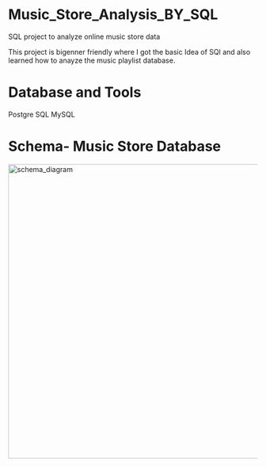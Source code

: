 # Music_Store_Analysis_BY_SQL
SQL project to analyze online music store data

This project is bigenner friendly where I got the basic Idea of SQl and also learned how to anayze the music playlist database.

# Database and Tools
Postgre SQL
MySQL

# Schema- Music Store Database

<img width="594" alt="schema_diagram" src="https://github.com/Raktimava960/Music_Store_Analysis_BY_SQL/assets/89402627/352202b7-93a0-4b3e-81c1-4daf44f286fa">
